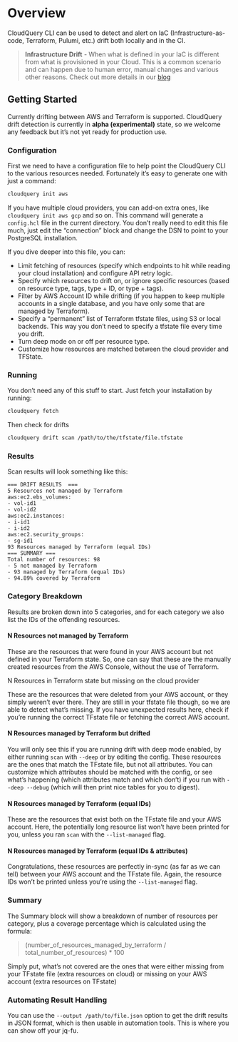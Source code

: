 # Overview

CloudQuery CLI can be used to detect and alert on IaC (Infrastructure-as-code, Terraform, Pulumi, etc.) drift both locally and in the CI.

> **Infrastructure Drift** - When what is defined in your IaC is different from what is provisioned in your Cloud. This is a common scenario and can happen due to human error, manual changes and various other reasons. Check out more details in our [blog](https://cloudquery.io/blog/announcing-drift-detection)

## Getting Started

Currently drifting between AWS and Terraform is supported. CloudQuery drift detection is currently in **alpha (experimental)** state, so we welcome any feedback but it’s not yet ready for production use.

### Configuration

First we need to have a configuration file to help point the CloudQuery CLI to the various resources needed. Fortunately it’s easy to generate one with just a command:

```bash
cloudquery init aws
```

If you have multiple cloud providers, you can add-on extra ones, like `cloudquery init aws gcp` and so on.
This command will generate a `config.hcl` file in the current directory. You don’t really need to edit this file much, just edit the “connection” block and change the DSN to point to your PostgreSQL installation.

If you dive deeper into this file, you can:

 - Limit fetching of resources (specify which endpoints to hit while reading your cloud installation) and configure API retry logic.
 - Specify which resources to drift on, or ignore specific resources (based on resource type, tags, type + ID, or type + tags).
 - Filter by AWS Account ID while drifting (if you happen to keep multiple accounts in a single database, and you have only some that are managed by Terraform).
 - Specify a “permanent” list of Terraform tfstate files, using S3 or local backends. This way you don’t need to specify a tfstate file every time you drift.
 - Turn deep mode on or off per resource type.
 - Customize how resources are matched between the cloud provider and TFState.

### Running

You don’t need any of this stuff to start. Just fetch your installation by running:

```bash
cloudquery fetch
```

Then check for drifts

```bash
cloudquery drift scan /path/to/the/tfstate/file.tfstate
```

### Results
Scan results will look something like this:

```
=== DRIFT RESULTS  ===
5 Resources not managed by Terraform
aws:ec2.ebs_volumes:
- vol-id1
- vol-id2
aws:ec2.instances:
- i-id1
- i-id2
aws:ec2.security_groups:
- sg-id1
93 Resources managed by Terraform (equal IDs)
=== SUMMARY ===
Total number of resources: 98
- 5 not managed by Terraform
- 93 managed by Terraform (equal IDs)
- 94.89% covered by Terraform
```

### Category Breakdown

Results are broken down into 5 categories, and for each category we also list the IDs of the offending resources.

#### N Resources not managed by Terraform

These are the resources that were found in your AWS account but not defined in your Terraform state. So, one can say that these are the manually created resources from the AWS Console, without the use of Terraform.

N Resources in Terraform state but missing on the cloud provider

These are the resources that were deleted from your AWS account, or they simply weren’t ever there. They are still in your tfstate file though, so we are able to detect what’s missing. If you have unexpected results here, check if you’re running the correct TFstate file or fetching the correct AWS account.

#### N Resources managed by Terraform but drifted

You will only see this if you are running drift with deep mode enabled, by either running `scan` with `--deep` or by editing the config. These resources are the ones that match the TFstate file, but not all attributes. You can customize which attributes should be matched with the config, or see what’s happening (which attributes match and which don’t) if you run with `--deep --debug` (which will then print nice tables for you to digest).

#### N Resources managed by Terraform (equal IDs)

These are the resources that exist both on the TFstate file and your AWS account. Here, the potentially long resource list won’t have been printed for you, unless you ran `scan` with the `--list-managed` flag.

#### N Resources managed by Terraform (equal IDs & attributes)

Congratulations, these resources are perfectly in-sync (as far as we can tell) between your AWS account and the TFstate file. Again, the resource IDs won’t be printed unless you’re using the `--list-managed` flag.

### Summary

The Summary block will show a breakdown of number of resources per category, plus a coverage percentage which is calculated using the formula:

> (number_of_resources_managed_by_terraform / total_number_of_resources) * 100

Simply put, what’s not covered are the ones that were either missing from your TFstate file (extra resources on cloud) or missing on your AWS account (extra resources on TFstate)

### Automating Result Handling

You can use the `--output /path/to/file.json` option to get the drift results in JSON format, which is then usable in automation tools. This is where you can show off your jq-fu.
